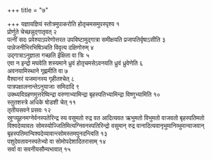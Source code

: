 +++
title = "७"

+++
यज्ञायज्ञियं स्तोत्रमुपाकरोति होतृचमसमुपस्पृश्य १  
प्रोर्णुते चेच्छन्नुद्गातृवत् २  
पत्नीं सदः प्रवेश्याऽपरेणोत्तरत उपविष्टामुद्गात्रा समीक्षयति प्रजापतिर्वृषाऽसीति ३  
पान्नेजनीभिरभिषिञ्चति विवृत्य दक्षिणोरुम् ४  
उद्गात्राऽनुज्ञाता गच्छति ईक्षिता वा त्रिः ५  
एवा न इन्द्रो मघवेति शस्यमाने ध्रुवं होतृचमसेऽवनयति ध्रुवं ध्रुवेणेति ६  
अवनयामिस्थाने गृह्णमीति वा ७  
वैश्वानरं यजमानस्य गृहीतश्चेत् ८  
पात्रपक्षालनान्तेऽनुयाजाः समिदादि ९  
उक्थ्यविग्रहणमुत्तरेष्विन्द्रा वरुणाभ्यामिन्द्रा बृहस्पतिभ्यामिन्द्रा विष्णुभ्यामिति १०  
स्तुतशस्त्रे अधिके षोडशी चेत् ११  
तृतीयसवने प्रसवः १२  
स्रुग्व्यूहनमग्नेर्वनस्पतेरिन्द्र स्य वसुमतो रुद्र वत आदित्यवत ऋभुमतो विभुमतो वाजवतो बृहस्पतिमतो विश्वदेव्यावतः सोमस्योज्जितिमित्यग्निवनस्पतिरिन्द्रो वसुमान् रुद्र वानादित्यवानृभुमानिव्भुमान्वाजवान् बृहस्पतिमान्विश्वदेव्यावान्त्सोमस्तमपुनदन्त्विति १३  
पशुदेवतावनस्पतेभ्यो वा सोमोपदेशादितरासाम् १४  
सर्वा वा सवनीयसौम्यभावात् १५  
